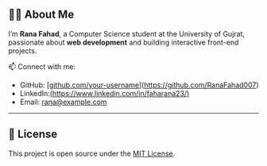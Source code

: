 ## 🧑‍💻 About Me

I’m **Rana Fahad**, a Computer Science student at the University of Gujrat, passionate about **web development** and building interactive front-end projects.

📫 Connect with me:
- GitHub: [[github.com/your-username](https://github.com/your-username)](https://github.com/RanaFahad007)
- LinkedIn:[(https://www.linkedin.com/in/faharana23/)](https://www.linkedin.com/in/faharana23/)
- Email: rana@example.com

---

## 📜 License

This project is open source under the [MIT License](LICENSE).

